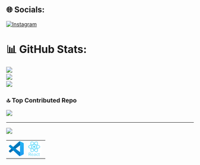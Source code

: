 

## 🌐 Socials:
[![Instagram](https://img.shields.io/badge/Instagram-%23E4405F.svg?logo=Instagram&logoColor=white)](https://instagram.com/1sherzod_m) 


# 📊 GitHub Stats:
![](https://github-readme-stats.vercel.app/api?username=Mehmonov-Sherzod&theme=dark&hide_border=false&include_all_commits=true&count_private=true)<br/>
![](https://nirzak-streak-stats.vercel.app/?user=Mehmonov-Sherzod&theme=dark&hide_border=false)<br/>
![](https://github-readme-stats.vercel.app/api/top-langs/?username=Mehmonov-Sherzod&theme=dark&hide_border=false&include_all_commits=true&count_private=true&layout=compact)


### 🔝 Top Contributed Repo
![](https://github-contributor-stats.vercel.app/api?username=Mehmonov-Sherzod&limit=5&theme=dark&combine_all_yearly_contributions=true)

---
[![](https://visitcount.itsvg.in/api?id=Mehmonov-Sherzod&icon=0&color=0)](https://visitcount.itsvg.in)

<!-- Proudly created with GPRM ( https://gprm.itsvg.in ) -->
<table>
  <tr>
  <td>
  <img src="https://github.com/devicons/devicon/blob/master/icons/vscode/vscode-original.svg" title="React" alt="React" width="40" height="40"/>&nbsp;
  <img src="https://github.com/devicons/devicon/blob/master/icons/react/react-original-wordmark.svg" title="React" alt="React" width="40" height="40"/>&nbsp;
  </td>
  </tr>
</table>





